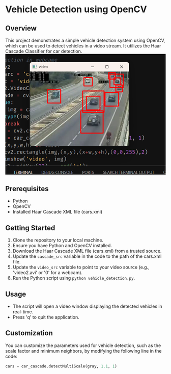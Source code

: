 # Vehicle Detection using OpenCV

## Overview
This project demonstrates a simple vehicle detection system using OpenCV, which can be used to detect vehicles in a video stream. It utilizes the Haar Cascade Classifier for car detection.
<br>
<img src="https://github.com/AbhinavBoss/Vehicle-Detection/blob/main/Screenshot%202023-11-02%20232715.png">

## Prerequisites
- Python
- OpenCV
- Installed Haar Cascade XML file (cars.xml)

## Getting Started
1. Clone the repository to your local machine.
2. Ensure you have Python and OpenCV installed.
3. Download the Haar Cascade XML file (cars.xml) from a trusted source.
4. Update the `cascade_src` variable in the code to the path of the cars.xml file.
5. Update the `video_src` variable to point to your video source (e.g., 'video2.avi' or '0' for a webcam).
6. Run the Python script using `python vehicle_detection.py`.

## Usage
- The script will open a video window displaying the detected vehicles in real-time.
- Press 'q' to quit the application.

## Customization
You can customize the parameters used for vehicle detection, such as the scale factor and minimum neighbors, by modifying the following line in the code:
```python
cars = car_cascade.detectMultiScale(gray, 1.1, 1)
